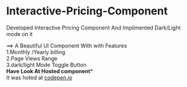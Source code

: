 # Interactive-Pricing-Component
Developed Interactive Pricing Component And Implimented Dark/Light mode on it

==> A Beautiful UI Component With with Features
<br>
1.Monthly /Yearly billing 
<br>
2.Page Views Range
<br>
3.dark/light Mode Toggle Button 
<br>
 **Have Look At Hosted component***
 <br>
 It was hoted at [codepen.io](https://codepen.io/babajankhanp/full/QWmKdLO)
